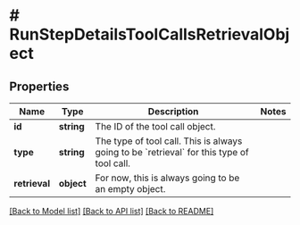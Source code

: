 # # RunStepDetailsToolCallsRetrievalObject

## Properties

Name | Type | Description | Notes
------------ | ------------- | ------------- | -------------
**id** | **string** | The ID of the tool call object. |
**type** | **string** | The type of tool call. This is always going to be &#x60;retrieval&#x60; for this type of tool call. |
**retrieval** | **object** | For now, this is always going to be an empty object. |

[[Back to Model list]](../../README.md#models) [[Back to API list]](../../README.md#endpoints) [[Back to README]](../../README.md)

